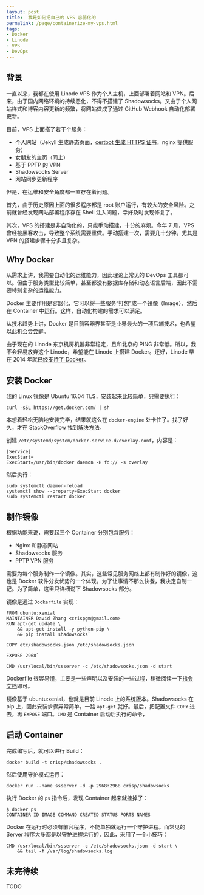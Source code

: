 ```yaml
---
layout: post
title:  我是如何把自己的 VPS 容器化的
permalink: /page/containerize-my-vps.html
tags:
- Docker
- Linode
- VPS
- DevOps
---
```

## 背景

一直以来，我都在使用 Linode VPS 作为个人主机，上面部署着网站和 VPN。后来，由于国内网络环境的持续恶化，不得不搭建了 Shadowsocks。又由于个人网站样式和博客内容更新的频繁，将网站做成了通过 GitHub Webhook 自动化部署更新。

目前，VPS 上面搭了若干个服务：

* 个人网站（Jekyll 生成静态页面，[certbot 生成 HTTPS 证书](https://crispgm.com/page/enable-https-with-letsencrypt.html)，nginx 提供服务）
* 女朋友的主页（同上）
* 基于 PPTP 的 VPN
* Shadowsocks Server
* 网站同步更新程序

但是，在运维和安全角度都一直存在着问题。

首先，由于历史原因上面的很多程序都是 root 账户运行，有较大的安全风险。之前就曾经发现网站部署程序存在 Shell 注入问题，幸好及时发现修复了。

其次，VPS 的搭建是非自动化的，只能手动搭建，十分的麻烦。今年 7 月，VPS 曾经被黑客攻击，导致整个系统需要重做。手动搭建一次，需要几十分钟。尤其是 VPN 的搭建步骤十分多且复杂。

## Why Docker

从需求上讲，我需要自动化的运维能力，因此理论上常见的 DevOps 工具都可以。但由于服务类型比较简单，甚至都没有数据库存储和动态语言后端，因此不需要特别复杂的运维能力。

Docker 主要作用是容器化，它可以将一些服务“打包”成一个镜像（Image），然后在 Container 中运行。这样，自动化构建的需求可以满足。

从技术趋势上讲，Docker 是目前容器界甚至是业界最火的一项后端技术，也希望以此机会尝尝鲜。

由于现在的 Linode 东京机房机器非常稳定，且和北京的 PING 非常低。所以，我不会轻易放弃这个 Linode，希望能在 Linode 上搭建 Docker。还好，Linode 早在 2014 年就[已经支持了 Docker](https://blog.linode.com/2014/01/03/docker-on-linode/)。

## 安装 Docker

我的 Linux 镜像是 Ubuntu 16.04 TLS，安装起来[比较简单](https://www.linode.com/docs/applications/containers/docker-quick-reference-cheat-sheet)，只需要执行：

```
curl -sSL https://get.docker.com/ | sh
```

本想着轻松无脑地安装完毕，结果就这么在 `docker-engine` 处卡住了。找了好久，才在 StackOverflow 找到[解决方法](http://stackoverflow.com/questions/37227349/unable-to-start-docker-service-in-ubuntu-16-04/37640824#37640824)。

创建 `/etc/systemd/system/docker.service.d/overlay.conf`，内容是：

```
[Service]
ExecStart=
ExecStart=/usr/bin/docker daemon -H fd:// -s overlay
```

然后执行：

```
sudo systemctl daemon-reload
systemctl show --property=ExecStart docker
sudo systemctl restart docker
```

## 制作镜像

根据功能来说，需要起三个 Container 分别包含服务：

* Nginx 和静态网站
* Shadowsocks 服务
* PPTP VPN 服务

需要为每个服务制作一个镜像。其实，这些常见服务网络上都有制作好的镜像，这也是 Docker 软件分发优势的一个体现。为了让事情不那么快餐，我决定自制一记。为了简单，这里只详细说下 Shadowsocks 部分。

镜像是通过 `Dockerfile` 实现：

```
FROM ubuntu:xenial
MAINTAINER David Zhang <crispgm@gmail.com>
RUN apt-get update \
    && apt-get install -y python-pip \
    && pip install shadowsocks`

COPY etc/shadowsocks.json /etc/shadowsocks.json

EXPOSE 2968`

CMD /usr/local/bin/ssserver -c /etc/shadowsocks.json -d start
```

Dockerfile 很容易懂，主要是一些声明以及安装的一些过程，稍微阅读一下[指令文档](https://docs.docker.com/engine/reference/builder/)即可。

镜像基于 ubuntu:xenial，也就是目前 Linode 上的系统版本。Shadowsocks 在 pip 上，因此安装步骤异常简单，一路 `apt-get` 就好。最后，把配置文件 `COPY` 进去，再 `EXPOSE` 端口。`CMD` 是 Container 启动后执行的命令，

## 启动 Container

完成编写后，就可以进行 Build：

```
docker build -t crisp/shadowsocks .
```

然后使用守护模式运行：

```
docker run --name ssserver -d -p 2968:2968 crisp/shadowsocks
```

执行 Docker 的 `ps` 指令后，发现 Container 起来就挂掉了：

```
$ docker ps
CONTAINER ID IMAGE COMMAND CREATED STATUS PORTS NAMES
```

Docker 在运行时必须有前台程序，不能单独就运行一个守护进程。而常见的 Server 程序大多都是以守护进程运行的，因此，采用了一个小技巧：

```
CMD /usr/local/bin/ssserver -c /etc/shadowsocks.json -d start \
    && tail -f /var/log/shadowsocks.log
```

## 未完待续

TODO